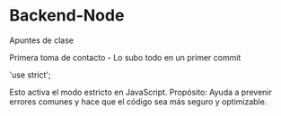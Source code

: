 # Backend-Node

Apuntes de clase 

Primera toma de contacto - Lo subo todo en un primer commit

'use strict';

Esto activa el modo estricto en JavaScript.
Propósito: Ayuda a prevenir errores comunes y hace que el código sea más seguro y optimizable.
